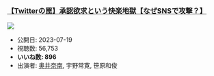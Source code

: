 ### [【Twitterの罠】承認欲求という快楽地獄【なぜSNSで攻撃？】](https://www.youtube.com/watch?v=7YR8jOkTECw)
[![](https://img.youtube.com/vi/7YR8jOkTECw/sddefault.jpg)](https://www.youtube.com/watch?v=7YR8jOkTECw)
-   公開日: 2023-07-19
-   視聴数: 56,753
-   **いいね数: 896**
-   出演者: [奥井奈南](/rehacq_fan/people/奥井奈南 "wikilink"), 宇野常寛, 笹原和俊
